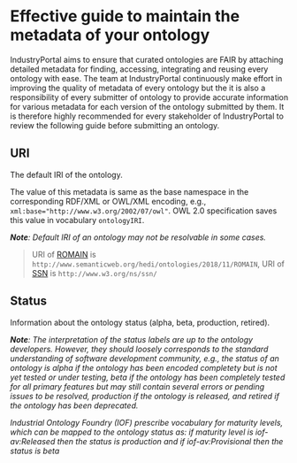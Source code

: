 # Effective guide to maintain the metadata of your ontology #
IndustryPortal aims to ensure that curated ontologies are FAIR by attaching detailed metadata for finding, accessing, integrating and reusing every ontology with ease. The team at IndustryPortal continuously make effort in improving the quality of metadata of every ontology but the it is also a responsibility of every submitter of ontology to provide accurate information for various metadata for each version of the ontology submitted by them. It is therefore highly recommended for every stakeholder of IndustryPortal to review the following guide before submitting an ontology. 

## URI ##
The default IRI of the ontology. 

The value of this metadata is same as the base namespace in the corresponding RDF/XML or OWL/XML encoding, e.g., `xml:base="http://www.w3.org/2002/07/owl"`. OWL 2.0 specification saves this value in vocabulary `ontologyIRI`.   

***Note**: Default IRI of an ontology may not be resolvable in some cases.*

> URI of [ROMAIN](http://industryportal.enit.fr/ontologies/ROMAIN) is `http://www.semanticweb.org/hedi/ontologies/2018/11/ROMAIN`, 
> URI of [SSN](http://industryportal.enit.fr/ontologies/SSN/?p=summary) is `http://www.w3.org/ns/ssn/`

## Status ##
Information about the ontology status (alpha, beta, production, retired).

***Note**: The interpretation of the status labels are up to the ontology developers. However, they should loosely corresponds to the standard understanding of software development community, e.g., the status of an ontology is alpha if the ontology has been encoded completety but is not yet tested or under testing, beta if the ontology has been completely tested for all primary features but may still contain several errors or pending issues to be resolved, production if the ontology is released, and retired if the ontology has been deprecated.*

*Industrial Ontology Foundry (IOF) prescribe vocabulary for maturity levels, which can be mapped to the ontology status as: if maturity level is iof-av:Released then the status is production and if iof-av:Provisional then the status is beta*









